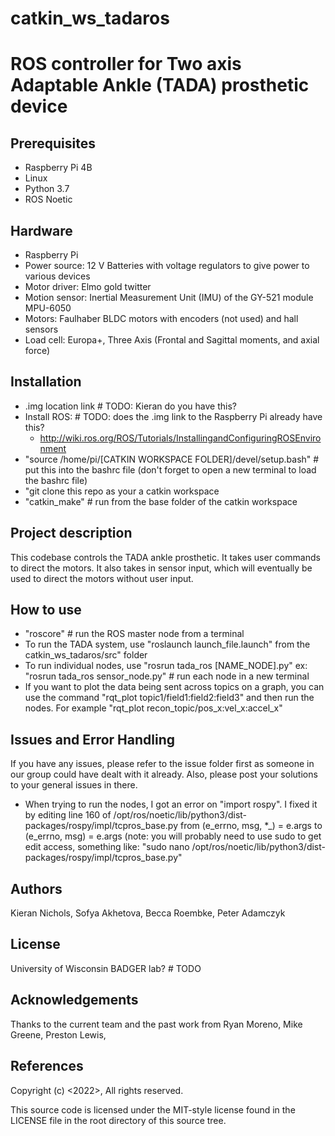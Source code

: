 # catkin_ws_tadaros

# ROS controller for Two axis Adaptable Ankle (TADA) prosthetic device

## Prerequisites
* Raspberry Pi 4B
* Linux
* Python 3.7
* ROS Noetic

## Hardware
* Raspberry Pi
* Power source: 12 V Batteries with voltage regulators to give power to various devices
* Motor driver: Elmo gold twitter
* Motion sensor: Inertial Measurement Unit (IMU) of the GY-521 module MPU-6050
* Motors: Faulhaber BLDC motors with encoders (not used) and hall sensors
* Load cell: Europa+, Three Axis (Frontal and Sagittal moments, and axial force)

## Installation
* .img location link # TODO: Kieran do you have this?
* Install ROS: # TODO: does the .img link to the Raspberry Pi already have this?
  * http://wiki.ros.org/ROS/Tutorials/InstallingandConfiguringROSEnvironment
* "source /home/pi/[CATKIN WORKSPACE FOLDER]/devel/setup.bash" # put this into
  the bashrc file (don't forget to open a new terminal to load the bashrc file)
* "git clone this repo as your a catkin workspace
* "catkin_make" # run from the base folder of the catkin workspace

## Project description
This codebase controls the TADA ankle prosthetic. It takes user commands to
direct the motors. It also takes in sensor input, which will eventually be
used to direct the motors without user input.

## How to use
* "roscore" # run the ROS master node from a terminal
* To run the TADA system, use "roslaunch launch_file.launch" from the catkin_ws_tadaros/src" folder
* To run individual nodes, use "rosrun tada_ros [NAME_NODE].py" ex: "rosrun tada_ros sensor_node.py" # run
   each node in a new terminal
* If you want to plot the data being sent across topics on a graph, you can use
  the command "rqt_plot topic1/field1:field2:field3" and then run the nodes.
  For example "rqt_plot recon_topic/pos_x:vel_x:accel_x"
  
## Issues and Error Handling
If you have any issues, please refer to the issue folder first as someone in our group could have dealt with it already. Also, please post your solutions to your general issues in there.

* When trying to run the nodes, I got an error on "import rospy".
I fixed it by editing line 160 of
/opt/ros/noetic/lib/python3/dist-packages/rospy/impl/tcpros_base.py
from (e_errno, msg, *_) = e.args to (e_errno, msg) = e.args
(note: you will probably need to use sudo to get edit access, something like:
"sudo nano /opt/ros/noetic/lib/python3/dist-packages/rospy/impl/tcpros_base.py"

## Authors
Kieran Nichols, Sofya Akhetova, Becca Roembke, Peter Adamczyk

## License
University of Wisconsin BADGER lab? # TODO

## Acknowledgements
Thanks to the current team and the past work from Ryan Moreno, Mike Greene, Preston Lewis,

## References

Copyright (c) <2022>, <Kieran Nichols>
All rights reserved.

This source code is licensed under the MIT-style license found in the
LICENSE file in the root directory of this source tree.
